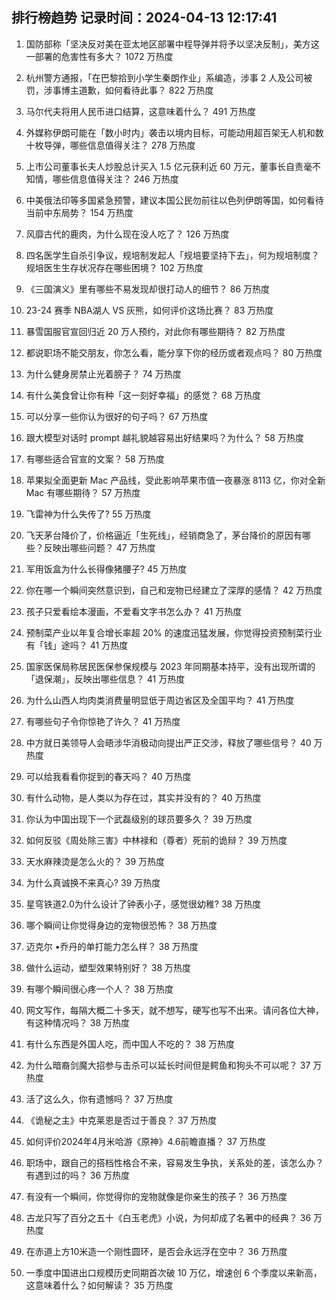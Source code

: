 
## 排行榜趋势 记录时间：2024-04-13 12:17:41
  
  1. 国防部称「坚决反对美在亚太地区部署中程导弹并将予以坚决反制」，美方这一部署的危害性有多大？ 1072 万热度
    
  2. 杭州警方通报，「在巴黎拾到小学生秦朗作业」系编造，涉事 2 人及公司被罚，涉事博主道歉，如何看待此事？ 822 万热度
    
  3. 马尔代夫将用人民币进口结算，这意味着什么？ 491 万热度
    
  4. 外媒称伊朗可能在「数小时内」袭击以境内目标，可能动用超百架无人机和数十枚导弹，哪些信息值得关注？ 278 万热度
    
  5. 上市公司董事长夫人炒股总计买入 1.5 亿元获利近 60 万元，董事长自责毫不知情，哪些信息值得关注？ 246 万热度
    
  6. 中美俄法印等多国紧急预警，建议本国公民勿前往以色列伊朗等国，如何看待当前中东局势？ 154 万热度
    
  7. 风靡古代的鹿肉，为什么现在没人吃了？ 126 万热度
    
  8. 四名医学生自杀引争议，规培制发起人「规培要坚持下去」，何为规培制度？规培医生生存状况存在哪些困境？ 102 万热度
    
  9. 《三国演义》里有哪些不易发现却很打动人的细节？ 86 万热度
    
  10. 23-24 赛季 NBA湖人 VS 灰熊，如何评价这场比赛？ 83 万热度
    
  11. 暴雪国服官宣回归近 20 万人预约，对此你有哪些期待？ 82 万热度
    
  12. 都说职场不能交朋友，你怎么看，能分享下你的经历或者观点吗？ 80 万热度
    
  13. 为什么健身房禁止光着膀子？ 74 万热度
    
  14. 有什么美食曾让你有种「这一刻好幸福」的感觉？ 68 万热度
    
  15. 可以分享一些你认为很好的句子吗？ 67 万热度
    
  16. 跟大模型对话时 prompt 越礼貌越容易出好结果吗？为什么？ 58 万热度
    
  17. 有哪些适合官宣的文案？ 58 万热度
    
  18. 苹果拟全面更新 Mac 产品线，受此影响苹果市值一夜暴涨 8113 亿，你对全新 Mac 有哪些期待？ 57 万热度
    
  19. 飞雷神为什么失传了? 55 万热度
    
  20. 飞天茅台降价了，价格逼近「生死线」，经销商急了，茅台降价的原因有哪些？反映出哪些问题？ 47 万热度
    
  21. 军用饭盒为什么长得像猪腰子? 45 万热度
    
  22. 你在哪一个瞬间突然意识到，自己和宠物已经建立了深厚的感情？ 42 万热度
    
  23. 孩子只爱看绘本漫画，不爱看文字书怎么办？ 41 万热度
    
  24. 预制菜产业以年复合增长率超 20% 的速度迅猛发展，你觉得投资预制菜行业有「钱」途吗？ 41 万热度
    
  25. 国家医保局称居民医保参保规模与 2023 年同期基本持平，没有出现所谓的「退保潮」，反映出哪些信息？ 41 万热度
    
  26. 为什么山西人均肉类消费量明显低于周边省区及全国平均？ 41 万热度
    
  27. 有哪些句子令你惊艳了许久？ 41 万热度
    
  28. 中方就日美领导人会晤涉华消极动向提出严正交涉，释放了哪些信号？ 40 万热度
    
  29. 可以给我看看你捉到的春天吗？ 40 万热度
    
  30. 有什么动物，是人类以为存在过，其实并没有的？ 40 万热度
    
  31. 你认为中国出现下一个武磊级别的球员要多久？ 39 万热度
    
  32. 如何反驳《周处除三害》中林禄和（尊者）死前的诡辩？ 39 万热度
    
  33. 天水麻辣烫是怎么火的？ 39 万热度
    
  34. 为什么真诚换不来真心? 39 万热度
    
  35. 星穹铁道2.0为什么设计了钟表小子，感觉很幼稚? 38 万热度
    
  36. 哪个瞬间让你觉得身边的宠物很恐怖？ 38 万热度
    
  37. 迈克尔 •乔丹的单打能力怎么样？ 38 万热度
    
  38. 做什么运动，塑型效果特别好？ 38 万热度
    
  39. 有哪个瞬间很心疼一个人？ 38 万热度
    
  40. 网文写作，每隔大概二十多天，就不想写，硬写也写不出来。请问各位大神，有这种情况吗？ 38 万热度
    
  41. 有什么东西是外国人吃，而中国人不吃的？ 38 万热度
    
  42. 为什么暗裔剑魔大招参与击杀可以延长时间但是鳄鱼和狗头不可以呢？ 37 万热度
    
  43. 活了这么久，你有遗憾吗？ 37 万热度
    
  44. 《诡秘之主》中克莱恩是否过于善良？ 37 万热度
    
  45. 如何评价2024年4月米哈游《原神》4.6前瞻直播？ 37 万热度
    
  46. 职场中，跟自己的搭档性格合不来，容易发生争执，关系处的差，该怎么办？有遇到过的吗？ 36 万热度
    
  47. 有没有一个瞬间，你觉得你的宠物就像是你亲生的孩子？ 36 万热度
    
  48. 古龙只写了百分之五十《白玉老虎》小说，为何却成了名著中的经典？ 36 万热度
    
  49. 在赤道上方10米造一个刚性圆环，是否会永远浮在空中？ 36 万热度
    
  50. 一季度中国进出口规模历史同期首次破 10 万亿，增速创 6 个季度以来新高，这意味着什么？如何解读？ 35 万热度
    